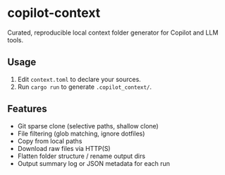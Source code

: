 # copilot-context

Curated, reproducible local context folder generator for Copilot and LLM tools.

## Usage

1. Edit `context.toml` to declare your sources.
2. Run `cargo run` to generate `.copilot_context/`.

## Features

- Git sparse clone (selective paths, shallow clone)
- File filtering (glob matching, ignore dotfiles)
- Copy from local paths
- Download raw files via HTTP(S)
- Flatten folder structure / rename output dirs
- Output summary log or JSON metadata for each run
